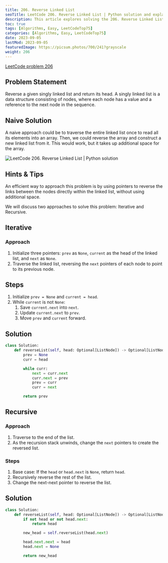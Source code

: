 ```yaml
---
title: 206. Reverse Linked List
seoTitle: LeetCode 206. Reverse Linked List | Python solution and explanation
description: This article explores solving the 206. Reverse Linked List problem on LeetCode.
toc: true
tags: [Algorithms, Easy, LeetCodeTop75]
categories: [Algorithms, Easy, LeetCodeTop75]
date: 2023-09-05
lastMod: 2023-09-05
featuredImage: https://picsum.photos/700/241?grayscale
weight: 206
---
```


[LeetCode problem 206](https://leetcode.com/problems/reverse-linked-list/description/)


## Problem Statement

Reverse a given singly linked list and return its head. A singly linked list is a data structure consisting of nodes, where each node has a value and a reference to the next node in the sequence.

## Naive Solution

A naive approach could be to traverse the entire linked list once to read all its elements into an array. Then, we could reverse the array and construct a new linked list from it. This would work, but it takes up additional space for the array.

![LeetCode 206. Reverse Linked List | Python solution](https://assets.leetcode.com/uploads/2021/02/19/rev1ex1.jpg)
## Hints & Tips

An efficient way to approach this problem is by using pointers to reverse the links between the nodes directly within the linked list, without using additional space.


We will discuss two approaches to solve this problem: Iterative and Recursive.


## Iterative

### Approach
1. Initialize three pointers: `prev` as `None`, `current` as the head of the linked list, and `next` as `None`.
2. Traverse the linked list, reversing the `next` pointers of each node to point to its previous node.

## Steps

1. Initialize `prev = None` and `current = head`.
2. While `current` is not `None`:
    1. Save `current.next` into `next`.
    2. Update `current.next` to `prev`.
    3. Move `prev` and `current` forward.

## Solution

```python
class Solution:
    def reverseList(self, head: Optional[ListNode]) -> Optional[ListNode]:
        prev = None
        curr = head

        while curr:
            next = curr.next
            curr.next = prev
            prev = curr
            curr = next

        return prev
```


## Recursive
###  Approach
1. Traverse to the end of the list.
2. As the recursion stack unwinds, change the `next` pointers to create the reversed list.



###  Steps
1. Base case: If the `head` or `head.next` is `None`, return `head`.
2. Recursively reverse the rest of the list.
3. Change the next-next pointer to reverse the list.

## Solution

```python
class Solution:
    def reverseList(self, head: Optional[ListNode]) -> Optional[ListNode]:
        if not head or not head.next:
            return head

        new_head = self.reverseList(head.next)

        head.next.next = head
        head.next = None

        return new_head
```
